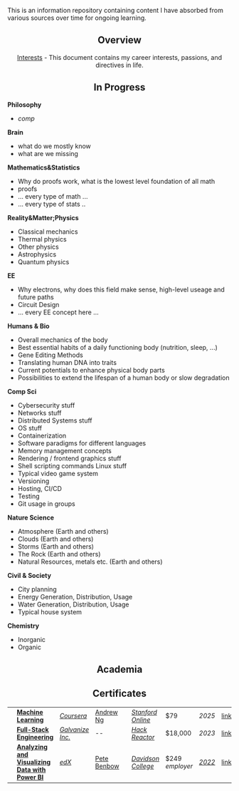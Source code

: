 This is an information repository containing content I have absorbed from various sources over time for ongoing learning.


<h2 align="center"> Overview </h2>

<p align="center">
<a href="https://docs.google.com/document/d/1BsKzem54EkzekDI72EVts2a5bX-c-qqbbWRyz2dpC_o/edit?usp=sharing">Interests</a> - This document contains my career interests, passions, and directives in life.
</p>


<h2 align="center"> In Progress </h2>

**Philosophy**
- *comp*
  
**Brain**
- what do we mostly know
- what are we missing
  
**Mathematics&Statistics**
- Why do proofs work, what is the lowest level foundation of all math
- proofs
- ... every type of math ...
- ... every type of stats ..

**Reality&Matter;Physics**
- Classical mechanics
- Thermal physics
- Other physics
- Astrophysics
- Quantum physics

**EE**
- Why electrons, why does this field make sense, high-level useage and future paths
- Circuit Design
- ... every EE concept here ...

**Humans & Bio**
- Overall mechanics of the body
- Best essential habits of a daily functioning body (nutrition, sleep, ...)
- Gene Editing Methods
- Translating human DNA into traits
- Current potentials to enhance physical body parts
- Possibilities to extend the lifespan of a human body or slow degradation
    
**Comp Sci**
- Cybersecurity stuff
- Networks stuff
- Distributed Systems stuff
- OS stuff
- Containerization
- Software paradigms for different languages
- Memory management concepts
- Rendering / frontend graphics stuff
- Shell scripting commands Linux stuff
- Typical video game system
- Versioning
- Hosting, CI/CD
- Testing
- Git usage in groups

**Nature Science**
- Atmosphere (Earth and others)
- Clouds (Earth and others)
- Storms (Earth and others)
- The Rock (Earth and others)
- Natural Resources, metals etc. (Earth and others)

**Civil & Society**
- City planning
- Energy Generation, Distribution, Usage
- Water Generation, Distribution, Usage
- Typical house system

**Chemistry**
- Inorganic
- Organic


<h2 align="center"> Academia </h2>

<h2 align="center"> Certificates </h2>

<table>
  <tbody>
    <!-- Add more rows as needed -->
    <tr>
      <td><img src="assets/coursera.jpg"/></td>
      <td><strong><a href="https://www.coursera.org/learn/machine-learning">Machine Learning</a></strong></td>
      <td><em><a href="https://www.coursera.org/">Coursera</a></em></td>
      <td><a href="https://www.google.com/search?q=Andrew+Ng">Andrew Ng</a></td>
      <td><img src="assets/sf_online.jpg"/></td>
      <td><em><a href="https://online.stanford.edu/">Stanford Online</a></em></td>
      <td>$79</td>
      <td><em>2025</em></td>
      <td><a href="">link</a></td>
    </tr>
    <tr>
      <td><img src="assets/galvanize.jpg" width="50"/></td>
      <td><strong><a href="https://www.hackreactor.com/online-coding-bootcamp/part-time-coding-bootcamp/">Full-Stack Engineering</a></strong></td>
      <td><em><a href="https://www.galvanize.com/">Galvanize Inc.</a></em></td>
      <td>--</td>
      <td><img src="assets/hr.jpg"/></td>
      <td><em><a href="https://www.hackreactor.com/">Hack Reactor</a></em></td>
      <td>$18,000</td>
      <td><em>2023</em></td>
      <td><a href="">link</a></td>
    </tr>
    <tr>
      <td><img src="assets/edx.jpg"/></td>
      <td><strong><a href="https://www.edx.org/learn/power-bi/davidson-college-analyzing-and-visualizing-data-with-power-bi">Analyzing and Visualizing Data with Power BI</a></strong></td>
      <td><em><a href="https://www.edx.org/">edX</a></em></td>
      <td><a href="https://www.google.com/search?q=Pete+Benbow">Pete Benbow</a></td>
      <td><img src="assets/dc.jpg"/></td>
      <td><em><a href="https://www.edx.org/school/davidsonx">Davidson College</a></em></td>
      <td>$249 <em>employer</em></td>
      <td><em><a href="https://courses.edx.org/certificates/53dcad8f94a145cba4f35fd78d526aff">2022</a></em></td>
      <td><a href="">link</a></td>
    </tr>
  </tbody>
</table>
